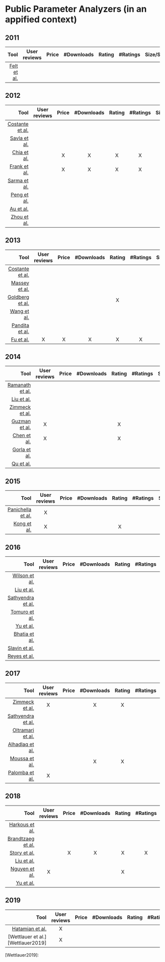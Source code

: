 # Public Parameter Analyzers (in an appified context)

## 2011
| Tool | User reviews | Price | #Downloads | Rating | #Ratings | Size/Space | Developer | Category | Description | Permissions | Search ranking | Terms & Conditions | Privacy Policy |
| ---:|:---:|:---:|:---:|:---:|:---:|:---:|:---:|:---:|:---:|:---:|:---:|:---:|:---:|
|[Felt et al.][Felt2012]||||||||||X||||

## 2012
| Tool | User reviews | Price | #Downloads | Rating | #Ratings | Size/Space | Developer | Category | Description | Permissions | Search ranking | Terms & Conditions | Privacy Policy |
| ---:|:---:|:---:|:---:|:---:|:---:|:---:|:---:|:---:|:---:|:---:|:---:|:---:|:---:|
|[Costante et al.][Costante2012]     | | | | | | | | | | | | | |X|
|[Savla et al.][Savla2012]           ||||||||||||||X|
|[Chia et al.][Chia2012]             ||X|X|X|X||X|||X|||||
|[Frank et al.][Frank2012]           ||X|X|X|X|||||X|||||
|[Sarma et al.][Sarma2012]           ||||||||X||X|||||
|[Peng et al.][Peng2012]             ||||||||X||X||||
|[Au et al.][Au2012]                 ||||||||||X||||
|[Zhou et al.][Zhou2012]             ||||||||||X||||


## 2013
| Tool | User reviews | Price | #Downloads | Rating | #Ratings | Size/Space | Developer | Category | Description | Permissions | Search ranking | Terms & Conditions | Privacy Policy |
| ---:|:---:|:---:|:---:|:---:|:---:|:---:|:---:|:---:|:---:|:---:|:---:|:---:|:---:|
|[Costante et al.][Costante2013]     ||||||||||||||X|
|[Massey et al.][Massey2013]         ||||||||||||||X|
|[Goldberg et al.][Goldberg2013]     ||||X||||X||X|||||
|[Wang et al.][Wang2013]             ||||||||X||X||||
|[Pandita et al.][Pandita2013]       |||||||||X|X||||
|[Fu et al.][Fu2013]                 |X|X|X|X|X|||X|||||||


## 2014
| Tool | User reviews | Price | #Downloads | Rating | #Ratings | Size/Space | Developer | Category | Description | Permissions | Search ranking | Terms & Conditions | Privacy Policy |
| ---:|:---:|:---:|:---:|:---:|:---:|:---:|:---:|:---:|:---:|:---:|:---:|:---:|:---:|
|[Ramanath et al.][Ramanath2014]     |||||||||||||X|
|[Liu et al.][Liu2014]               |||||||||||||X|
|[Zimmeck et al.][Zimmeck2014]       |||||||||||||X|
|[Guzman et al.][Guzman2014]         |X|||X||||X|||||||
|[Chen et al.][Chen2014]             |X|||X|||||||||||
|[Gorla et al.][Gorla2014]           ||||||||X|X|X||||
|[Qu et al.][Qu2014]                 |||||||||X|X||||


## 2015
| Tool | User reviews | Price | #Downloads | Rating | #Ratings | Size/Space | Developer | Category | Description | Permissions | Search ranking | Terms & Conditions | Privacy Policy |
| ---:|:---:|:---:|:---:|:---:|:---:|:---:|:---:|:---:|:---:|:---:|:---:|:---:|:---:|
|[Panichella et al.][Panichella2015] |X|||||||X|||||||
|[Kong et al.][Kong2015]             |X|||X||||X|||||||


## 2016
| Tool | User reviews | Price | #Downloads | Rating | #Ratings | Size/Space | Developer | Category | Description | Permissions | Search ranking | Terms & Conditions | Privacy Policy |
| ---:|:---:|:---:|:---:|:---:|:---:|:---:|:---:|:---:|:---:|:---:|:---:|:---:|:---:|
|[Wilson et al.][Wilson2016]         |||||||||||||X|
|[Liu et al.][Liu2016]               |||||||||||||X|
|[Sathyendra et al.][Sathyendra2016] |||||||||||||X|
|[Tomuro et al.][Tomuro2016]         |||||||||||||X|
|[Yu et al.][Yu2016]                 |||||||||||||X|
|[Bhatia et al.][Bhatia2016]         |||||||||||||X|
|[Slavin et al.][Slavin2016]         ||||||||X|||||X|
|[Reyes et al.][Reyes2016]           ||||||||X|||||X|


## 2017
| Tool | User reviews | Price | #Downloads | Rating | #Ratings | Size/Space | Developer | Category | Description | Permissions | Search ranking | Terms & Conditions | Privacy Policy |
| ---:|:---:|:---:|:---:|:---:|:---:|:---:|:---:|:---:|:---:|:---:|:---:|:---:|:---:|
|[Zimmeck et al.][Zimmeck2017]       |X||X|X||||X||X|||X|
|[Sathyendra et al.][Sathyendra2017] |||||||||||||X|
|[Oltramari et al.][Oltramari2017]   |||||||||||||X|
|[Alhadlaq et al.][Alhadlaq2017]     |||||||||||||X|
|[Moussa et al.][Moussa2017]         |||X|X|||X|X||X||||
|[Palomba et al.][Palomba2017]       |X|||||||||||||


## 2018
| Tool | User reviews | Price | #Downloads | Rating | #Ratings | Size/Space | Developer | Category | Description | Permissions | Search ranking | Terms & Conditions | Privacy Policy |
| ---:|:---:|:---:|:---:|:---:|:---:|:---:|:---:|:---:|:---:|:---:|:---:|:---:|:---:|
|[Harkous et al.][Harkous2018]       |||||||||||||X|
|[Brandtzaeg et al.][Brandtzaeg2018] ||||||||||||X|X|
|[Story et al.][Story2018]           ||X|X|X|X|||X|||||X|
|[Liu et al.][Liu2018]               |||||||||||||X|
|[Nguyen et al.][Nguyen2018]         |X|||X||||X||X||||
|[Yu et al.][Yu2018]                 |||||||||X|X|||X|


## 2019
| Tool | User reviews | Price | #Downloads | Rating | #Ratings | Size/Space | Developer | Category | Description | Permissions | Search ranking | Terms & Conditions | Privacy Policy |
| ---:|:---:|:---:|:---:|:---:|:---:|:---:|:---:|:---:|:---:|:---:|:---:|:---:|:---:|
|[Hatamian et al.][Hatamian2019]     |X|||||||||X|||X|
|[Wettlauer et al.][Wettlauer2019]   |X|||||||||X|||X|

[Felt2012]:https://dl.acm.org/citation.cfm?doid=2046707.2046779

[Costante2012]:https://dl.acm.org/citation.cfm?doid=2381966.2381979
[Savla2012]:https://ieeexplore.ieee.org/document/6268006
[Chia2012]:https://dl.acm.org/citation.cfm?doid=2187836.2187879
[Frank2012]:https://ieeexplore.ieee.org/document/6413840
[Sarma2012]:https://dl.acm.org/citation.cfm?doid=2295136.2295141
[Peng2012]:https://dl.acm.org/citation.cfm?doid=2382196.2382224
[Au2012]:https://doi.org/10.1145/2382196.2382222
[Zhou2012]:https://www.semanticscholar.org/paper/Hey%2C-You%2C-Get-Off-of-My-Market%3A-Detecting-Malicious-Zhou-Wang/e4f7e5a5886c06f3f84e1256941ceb3d149471bf

[Costante2013]:https://www.semanticscholar.org/paper/What-websites-know-about-you-%3A-privacy-policy-using-Costante-Hartog/1cab87d62e3876db181598cbb7478fd9585ecab1
[Massey2013]:https://doi.org/10.1109/re.2013.6636700
[Goldberg2013]:https://doi.org/10.18419/opus-3038
[Wang2013]:https://doi.org/10.1007/978-3-642-39256-6_15
[Pandita2013]:https://www.usenix.org/conference/usenixsecurity13/technical-sessions/presentation/pandita
[Fu2013]:https://doi.org/10.1145/2487575.2488202

[Ramanath2014]:https://aclweb.org/anthology/P14-2099/
[Liu2014]:https://www.aclweb.org/anthology/C14-1084/
[Zimmeck2014]:https://dl.acm.org/citation.cfm?id=2671226
[Guzman2014]:https://doi.org/10.1109/re.2014.6912257
[Chen2014]:http://doi.acm.org/10.1145/2568225.2568263
[Gorla2014]:https://doi.org/10.1145/2568225.2568276
[Qu2014]:https://doi.org/10.1145/2660267.2660287

[Panichella2015]:https://doi.org/10.1109/icsm.2015.7332474
[Kong2015]:http://doi.acm.org/10.1145/2810103.2813689

[Wilson2016]:https://usableprivacy.org/static/files/swilson_acl_2016.pdf
[Liu2016]:https://aaai.org/ocs/index.php/FSS/FSS16/paper/view/14099
[Sathyendra2016]:https://www.aaai.org/ocs/index.php/FSS/FSS16/paper/view/14114
[Tomuro2016]:https://doi.org/10.1145/2857705.2857741
[Yu2016]:https://doi.org/10.1109/dsn.2016.55
[Bhatia2016]:https://doi.org/10.1145/2907942
[Slavin2016]:http://doi.acm.org/10.1145/2884781.2884855
[Reyes2016]:https://www.ieee-security.org/TC/SPW2017/ConPro/papers/reyes-conpro17.pdf

[Zimmeck2017]:https://aaai.org/ocs/index.php/FSS/FSS16/paper/view/14113
[Sathyendra2017]:http://aclweb.org/anthology/D17-1294
[Oltramari2017]:http://www.semantic-web-journal.net/content/privonto-semantic-framework-analysis-privacy-policies
[Alhadlaq2017]:https://petsymposium.org/2017/papers/hotpets/amazon-alexa-skills-ecosystem-privacy.pdf
[Moussa2017]:https://doi.org/10.1109/mobilesoft.2017.22
[Palomba2017]:https://doi.org/10.1109/icse.2017.18

[Harkous2018]:http://arxiv.org/abs/1802.02561
[Brandtzaeg2018]:https://doi.org/10.1177/0894439318777706
[Story2018]:https://usableprivacy.org/static/files/Story_APF_2018.pdf
[Liu2018]:https://kilthub.cmu.edu/articles/Towards_Automatic_Classification_of_Privacy_Policy_Text/6626285/1
[Nguyen2018]:https://publications.cispa.saarland/2625/
[Yu2018]:https://doi.org/10.1109/tse.2017.2730198

[Hatamian2019]:https://www.springerprofessional.de/en/a-multilateral-privacy-impact-analysis-method-for-android-apps/16782232
[Wettlauer2019]:

